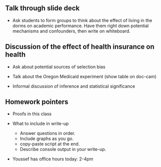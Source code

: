 ## Talk through slide deck

- Ask students to form groups to think about the effect of living in the dorms on academic performance. Have them right down potential mechanisms and confounders, then write on whiteboard.

## Discussion of the effect of health insurance on health

- Ask about potential sources of selection bias

- Talk about the Oregon Medicaid experiment (show table on doc-cam)

- Informal discussion of inference and statistical significance

## Homework pointers

- Proofs in this class

- What to include in write-up

    - Answer questions in order.
    - Include graphs as you go.
    - copy-paste script at the end.
    - Describe console output in your write-up.

- Youssef has office hours today: 2-4pm